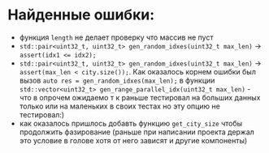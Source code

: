 # Найденные ошибки:

* функция `length` не делает проверку что массив не пуст
* `std::pair<uint32_t, uint32_t> gen_random_idxes(uint32_t max_len)` -> `assert(idx1 <= idx2);`
* `std::pair<uint32_t, uint32_t> gen_random_idxes(uint32_t max_len)` -> `assert(max_len < city.size());`. Как оказалось
корнем ошибки был вызов `auto res = gen_random_idxes(max_len);` в функции `std::vector<uint32_t> gen_range_parallel_idx(uint32_t max_len)` - что в опрочем ожидаемо т к раньше тестировал на больших данных только или на маленьких в своих тестах но эту опцию не тестировал:)
* как оказалось пришлось добавть функцию `get_city_size` чтобы продолжить фазирование (раньше при написании проекта держал это условие в голове хотя от него зависят и другие компоненты)
